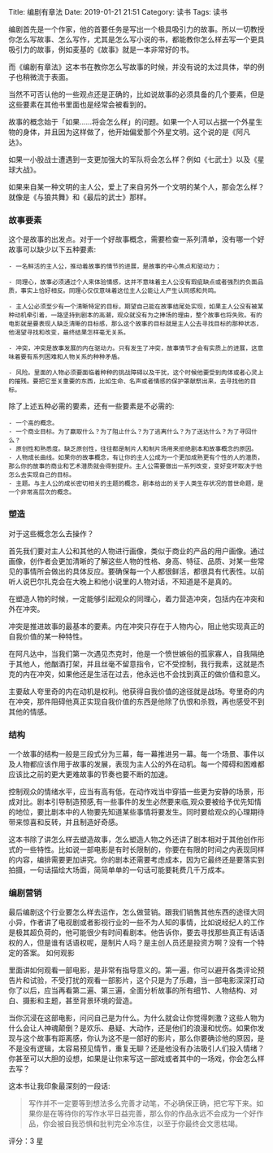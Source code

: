 Title: 编剧有章法
Date: 2019-01-21 21:51
Category: 读书
Tags: 读书


编剧首先是一个作家，他的首要任务是写出一个极具吸引力的故事。所以一切教授你怎么写故事、怎么写作，尤其是怎么写小说的书，都能教你怎么样去写一个更具吸引力的故事，例如麦基的《故事》就是一本非常好的书。
<!--more-->
而《编剧有章法》这本书在教你怎么写故事的时候，并没有说的太过具体，举的例子也稍微流于表面。

当然不可否认他的一些观点还是正确的，比如说故事的必须具备的几个要素，但是这些要素在其他书里面也是经常会被看到的。

故事的概念始于「如果……将会怎么样」的问题。如果一个人可以占据一个外星生物的身体，并且因为这样做了，他开始偏爱那个外星文明。这个说的是《阿凡达》。

如果一小股战士遭遇到一支更加强大的军队将会怎么样？例如《七武士》以及《星球大战》。

如果来自某一种文明的主人公，爱上了来自另外一个文明的某个人，那会怎么样？就像是《与狼共舞》和《最后的武士》那样。

### 故事要素

这个是故事的出发点。对于一个好故事概念，需要检查一系列清单，没有哪一个好故事可以缺少以下五种要素:

    - 一名鲜活的主人公，推动着故事的情节的进展，是故事的中心焦点和驱动力；

    - 同理心，故事必须通过个人来体验情感，这并不意味着主人公没有瑕疵缺点或者强烈的负面品质，事实上恰好相反。同理心仅仅意味着这位主人公能让人产生认同感和共鸣。

    - 主人公必须至少有一个清晰特定的目标，期望自己能在故事结尾处实现，如果主人公没有被某种动机牵引着，一路坚持到剧本的高潮，观众就没有为之捧场的理由，整个故事也将失败。有的电影就是要表现人缺乏清晰的目标感，那么这个故事的目标就是主人公去寻找目标的那种状态，他渴望寻找和改变，最终结果怎样毫无关系。

    - 冲突，冲突是故事发展的内在驱动力。只有发生了冲突，故事情节才会有实质上的进展，这意味着要有系列困难和人物关系的种种矛盾。

    - 风险。里面的人物必须要面临着种种的挑战障碍以及干扰，这个时候他要受到肉体或者心灵上的摧残。要把它至关重要的东西，比如生命、名声或者情感的保护罩献祭出来，去寻找他的目标。

除了上述五种必需的要素，还有一些要素是不必需的:

    - 一个高的概念。
    - 一个商业目标。为了赢取什么？为了阻止什么？为了逃离什么？为了送达什么？为了寻回什么？
    - 原创性和熟悉度。缺乏原创性，往往都是制片人和制片场用来拒绝剧本和故事概念的原因。
    - 人物成长曲线。如果你的故事概念，有让你的主人公成为一个更加成熟更有个性的人的潜质，那么你的故事的商业和艺术潜质就会得到提升。主人公需要做出一系列改变，变好变坏取决于他怎么去实现自己的目标。
    - 主题。与主人公的成长密切相关的主题的概念，剧本给出的关于人类生存状况的普世命题，是一个非常高层次的概念。

### 塑造

对于这些概念怎么去操作？

首先我们要对主人公和其他的人物进行画像，类似于商业的产品的用户画像。通过画像，创作者会更加清晰的了解这些人物的性格、身高、特征、品质、对某一些常见的事情所会做出的具体反应。要确保每一个人都很鲜活，都很具有代表性。以前听人说巴尔扎克会在大晚上和他小说里的人物对话，不知道是不是真的。

在塑造人物的时候，一定能够引起观众的同理心，着力营造冲突，包括内在冲突和外在冲突。

冲突是推进故事的最基本的要素。内在冲突只存在于人物内心，阻止他实现真正的自我价值的某一种特性。

在阿凡达中，当我们第一次遇见杰克时，他是一个愤世嫉俗的孤家寡人，自我隔绝于其他人，他酗酒打架，并且丝毫不留意指令，它不受控制，我行我素，这就是杰克的内在冲突，如果他还是生活在过去，他永远也不会找到真正的做价值和意义。

主要敌人夸里奇的内在动机是权利。他获得自我价值的途径就是战场。夸里奇的内在冲突，那件阻碍他真正实现自我价值的东西是他除了仇恨和杀戮，再也感受不到其他的情感。
### 结构

一个故事的结构一般是三段式分为三幕，每一幕推进另一幕。每一个场景、事件以及人物都应该作用于故事的发展，表现为主人公的外在动机。每一个障碍和困难都应该比之前的更大更难故事的节奏也要不断的加速。

控制观众的情绪水平，应当有高有低，在动作戏当中穿插一些更为安静的场景，形成对比。剧本引导制造预感,有一些事件的发生必然要来临,观众要被给予优先知情的地位，要比剧本中的人物要先知道某些事情将要发生。同时要给观众的心理期待带来惊喜和反转，并且制造好奇感。

这本书除了讲怎么样去塑造故事，怎么塑造人物之外还讲了剧本相对于其他创作形式的一些特性。比如说一部电影是有时长限制的，你要在有限的时间之内表现同样的内容，编排需要更加讲究。你的剧本还需要考虑成本，因为它最终还是要落实到拍摄，一句话描绘大场面，简简单单的一句话可能要耗费几千万成本。
### 编剧营销

最后编剧这个行业要怎么样去运作，怎么做营销。跟我们销售其他东西的途径大同小异，作者讲了电视剧或者影视行业的一些不为人知的事情，比如说经纪人的工作是极其超负荷的，他可能很少有时间看剧本。他告诉你，要去寻找那些真正有话语权的人，但是谁有话语权呢，是制片人吗？是主创人员还是投资方啊？没有一个特定的答案。
如何观影

里面讲如何观看一部电影，是非常有指导意义的。第一遍，你可以避开各类评论预告片和试验，不受打扰的观看一部影片，这个只是为了乐趣，当一部电影深深打动你了以后，应当再看第二遍、第三遍，全面分析故事的所有细节、人物结构、对白、摄影和主题，甚至背景环境的营造。

当你沉浸在这部电影，问问自己是为什么。为什么就会让你觉得刺激？这些人物为什么会让人神魂颠倒？是欢乐、悬疑、大动作，还是他们的浪漫和忧伤。如果你发现与这个故事有距离感，你认为这不是一部好的影片，那么你要确诊他的原因，是不是没有逻辑，太容易预见情节，重复无聊？还是他没有办法吸引人们投入情绪？你甚至可以大胆的设想，如果是让你来写这一部戏或者其中的一场戏，你会怎么样去写？

这本书让我印象最深刻的一段话:

> 写作并不一定要等到想法多么完善才动笔，不必确保正确，把它写下来。如果你是在等待你的写作水平日益完善，那么你的作品永远不会成为一个好作品，你会被自我恐惧和批判完全冷冻住，以至于你最终会文思枯竭。

评分：3 星
